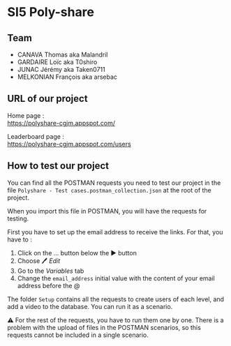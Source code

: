 # SI5 Poly-share

## Team
- CANAVA Thomas aka Malandril
- GARDAIRE Loïc aka T0shiro
- JUNAC Jérémy aka Taken0711
- MELKONIAN François aka arsebac

## URL of our project

Home page :  
https://polyshare-cgjm.appspot.com/

Leaderboard page :  
https://polyshare-cgjm.appspot.com/users

## How to test our project

You can find all the POSTMAN requests you need to test our project in the file ``Polyshare - Test cases.postman_collection.json`` at the root of the project.  

When you import this file in POSTMAN, you will have the requests for testing.

First you have to set up the email address to receive the links. For that, you have to :
1. Click on the ... button below the ▶ button
1. Choose 🖊 _Edit_
1. Go to the _Variables_ tab
1. Change the ``email_address`` initial value with the content of your email address before the @

The folder ``Setup`` contains all the requests to create users of each level, and add a video to the database.
You can run it as a scenario.

⚠ For the rest of the requests, you have to run them one by one. There is a problem with the upload of files in the POSTMAN scenarios, so this requests cannot be included in a single scenario.
